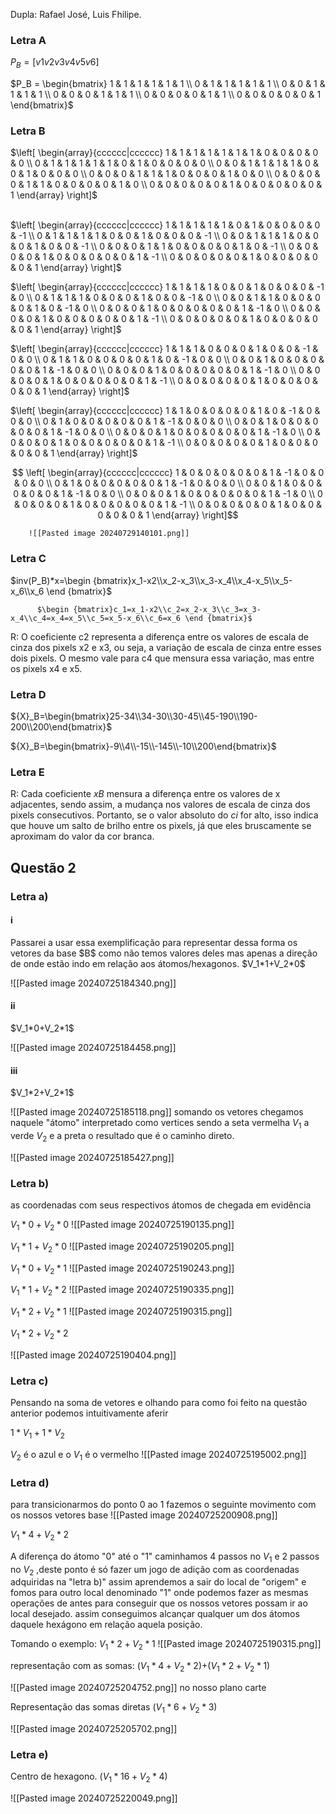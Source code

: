 Dupla: Rafael José, Luis Fhilipe.

<h3>Letra A</h3>

$P_B=[v1 v2 v3 v4 v5 v6]$

 $P_B = \begin{bmatrix} 1 & 1 & 1 & 1 & 1 & 1 \\ 0 & 1 & 1 & 1 & 1 & 1 \\ 0 & 0 & 1 & 1 & 1 & 1 \\ 0 & 0 & 0 & 1 & 1 & 1 \\ 0 & 0 & 0 & 0 & 1 & 1 \\ 0 & 0 & 0 & 0 & 0 & 1 \end{bmatrix}$

<h3>Letra B</h3>

$\left[ \begin{array}{cccccc|cccccc} 1 & 1 & 1 & 1 & 1 & 1 & 1 & 0 & 0 & 0 & 0 & 0  \\ 0 & 1 & 1 & 1 & 1 & 1 & 0 & 1 & 0 & 0 & 0 & 0  \\ 0 & 0 & 1 & 1 & 1 & 1 & 0 & 0 & 1 & 0 & 0 & 0  \\ 0 & 0 & 0 & 1 & 1 & 1 & 0 & 0 & 0 & 1 & 0 & 0  \\ 0 & 0 & 0 & 0 & 1 & 1 & 0 & 0 & 0 & 0 & 1 & 0 \\ 0 & 0 & 0 & 0 & 0 & 1 & 0 & 0 & 0 & 0 & 0 & 1  \end{array} \right]$

\
$\left[ \begin{array}{cccccc|cccccc} 1 & 1 & 1 & 1 & 1 & 0 & 1 & 0 & 0 & 0 & 0 & -1 \\ 0 & 1 & 1 & 1 & 1 & 0 & 0 & 1 & 0 & 0 & 0 & -1 \\ 0 & 0 & 1 & 1 & 1 & 0 & 0 & 0 & 1 & 0 & 0 & -1 \\ 0 & 0 & 0 & 1 & 1 & 0 & 0 & 0 & 0 & 1 & 0 & -1 \\ 0 & 0 & 0 & 0 & 1 & 0 & 0 & 0 & 0 & 0 & 1 & -1 \\ 0 & 0 & 0 & 0 & 0 & 1 & 0 & 0 & 0 & 0 & 0 & 1 \end{array} \right]$

$\left[ \begin{array}{cccccc|cccccc} 1 & 1 & 1 & 1 & 0 & 0 & 1 & 0 & 0 & 0 & -1 & 0  \\ 0 & 1 & 1 & 1 & 0 & 0 & 0 & 1 & 0 & 0 & -1 & 0  \\ 0 & 0 & 1 & 1 & 0 & 0 & 0 & 0 & 1 & 0 & -1 & 0  \\ 0 & 0 & 0 & 1 & 0 & 0 & 0 & 0 & 0 & 1 & -1 & 0  \\ 0 & 0 & 0 & 0 & 1 & 0 & 0 & 0 & 0 & 0 & 1 & -1 \\ 0 & 0 & 0 & 0 & 0 & 1 & 0 & 0 & 0 & 0 & 0 & 1 \end{array} \right]$

$\left[ \begin{array}{cccccc|cccccc} 1 & 1 & 1 & 0 & 0 & 0 & 1 & 0 & 0 & -1 & 0 & 0 \\ 0 & 1 & 1 & 0 & 0 & 0 & 0 & 1 & 0 & -1 & 0 & 0 \\ 0 & 0 & 1 & 0 & 0 & 0 & 0 & 0 & 1 & -1 & 0 & 0 \\ 0 & 0 & 0 & 1 & 0 & 0 & 0 & 0 & 0 & 1 & -1 & 0 \\ 0 & 0 & 0 & 0 & 1 & 0 & 0 & 0 & 0 & 0 & 1 & -1 \\ 0 & 0 & 0 & 0 & 0 & 1 & 0 & 0 & 0 & 0 & 0 & 1 \end{array} \right]$

$\left[ \begin{array}{cccccc|cccccc} 1 & 1 & 0 & 0 & 0 & 0 & 1 & 0 & -1 & 0 & 0 & 0 \\ 0 & 1 & 0 & 0 & 0 & 0 & 0 & 1 & -1 & 0 & 0 & 0 \\ 0 & 0 & 1 & 0 & 0 & 0 & 0 & 0 & 1 & -1 & 0 & 0 \\ 0 & 0 & 0 & 1 & 0 & 0 & 0 & 0 & 0 & 1 & -1 & 0 \\ 0 & 0 & 0 & 0 & 1 & 0 & 0 & 0 & 0 & 0 & 1 & -1 \\ 0 & 0 & 0 & 0 & 0 & 1 & 0 & 0 & 0 & 0 & 0 & 1 \end{array} \right]$

$$
\left[
\begin{array}{cccccc|cccccc}
1 & 0 & 0 & 0 & 0 & 0 & 1 & -1 & 0 & 0 & 0 & 0 \\
0 & 1 & 0 & 0 & 0 & 0 & 0 & 1 & -1 & 0 & 0 & 0 \\
0 & 0 & 1 & 0 & 0 & 0 & 0 & 0 & 1 & -1 & 0 & 0 \\
0 & 0 & 0 & 1 & 0 & 0 & 0 & 0 & 0 & 1 & -1 & 0 \\
0 & 0 & 0 & 0 & 1 & 0 & 0 & 0 & 0 & 0 & 1 & -1 \\
0 & 0 & 0 & 0 & 0 & 1 & 0 & 0 & 0 & 0 & 0 & 1 
\end{array}
\right]$$

		![[Pasted image 20240729140101.png]]

<h3>Letra C</h3>

$inv(P_B)*x=\begin {bmatrix}x_1-x2\\x_2-x_3\\x_3-x_4\\x_4-x_5\\x_5-x_6\\x_6 \end {bmatrix}$


		  $\begin {bmatrix}c_1=x_1-x2\\c_2=x_2-x_3\\c_3=x_3-x_4\\c_4=x_4=x_5\\c_5=x_5-x_6\\c_6=x_6 \end {bmatrix}$
		

R: O coeficiente c2 representa a diferença entre os valores de escala de cinza dos pixels x2 e x3, ou seja, a variação de escala de cinza entre esses dois pixels. O mesmo vale para c4 que mensura essa variação, mas entre os pixels x4 e x5.

<h3>Letra D</h3>

${X}_B=\begin{bmatrix}25-34\\34-30\\30-45\\45-190\\190-200\\200\end{bmatrix}$

${X}_B=\begin{bmatrix}-9\\4\\-15\\-145\\-10\\200\end{bmatrix}$

<h3>Letra E</h3>

R: Cada coeficiente ${x}B$ mensura a diferença entre os valores de x adjacentes, sendo assim, a mudança nos valores de escala de cinza dos pixels consecutivos. Portanto, se o valor absoluto do $ci$ for alto, isso indica que houve um salto de brilho entre os pixels, já que eles bruscamente se aproximam do valor da cor branca.
<h2>Questão 2</h2>

<h3>Letra a)</h3>
<h4>i</h4> 
Passarei a usar essa exemplificação para representar dessa forma os vetores da base $B$ como não temos valores deles mas apenas a direção de onde estão indo em relação aos átomos/hexagonos.
$V_1*1+V_2*0$

![[Pasted image 20240725184340.png]]
<h4>ii</h4>
$V_1*0+V_2*1$

![[Pasted image 20240725184458.png]]
<h4>iii</h4>
$V_1*2+V_2*1$

![[Pasted image 20240725185118.png]]
somando os vetores chegamos naquele "átomo" interpretado como vertices sendo a seta vermelha $V_1$ a verde $V_2$ e a preta o resultado  que é o caminho direto. 

![[Pasted image 20240725185427.png]]
<h3>Letra b)</h3>
as coordenadas com seus respectivos átomos de chegada em evidência

$V_1*0+V_2*0$
![[Pasted image 20240725190135.png]]


$V_1*1+V_2*0$
![[Pasted image 20240725190205.png]]



$V_1*0+V_2*1$
![[Pasted image 20240725190243.png]]


$V_1*1+V_2*2$
![[Pasted image 20240725190335.png]]


$V_1*2+V_2*1$
![[Pasted image 20240725190315.png]]


$V_1*2+V_2*2$

![[Pasted image 20240725190404.png]]

<h3>Letra c)</h3>
Pensando na soma de vetores e olhando para como foi feito na questão anterior podemos intuitivamente aferir

$1*V_1+1*V_2$

$V_2$  é o azul e o $V_1$  é o vermelho
![[Pasted image 20240725195002.png]]

<h3>Letra d)</h3>
para transicionarmos do ponto 0 ao 1 fazemos o seguinte movimento com os nossos vetores base
![[Pasted image 20240725200908.png]]


$V_1*4+V_2*2$ 

A diferença do átomo "0" até o "1" 
caminhamos 4 passos no $V_1$ e 2 passos no $V_2$  ,deste ponto é só fazer um jogo de adição com as coordenadas adquiridas na "letra b)" assim aprendemos a sair do local de "origem" e fomos para outro local denominado "1" onde podemos fazer as mesmas operações de antes para conseguir que os nossos vetores possam ir ao local desejado.
assim conseguimos alcançar qualquer um dos átomos daquele hexágono em relação aquela posição.

Tomando o exemplo:
$V_1*2+V_2*1$
![[Pasted image 20240725190315.png]]

representação com as somas:
$(V_1*4+V_2*2)$+$(V_1*2+V_2*1)$

![[Pasted image 20240725204752.png]]
no nosso plano carte

Representação das somas diretas
$(V_1*6+V_2*3)$


![[Pasted image 20240725205702.png]]


<h3>Letra e)</h3>

Centro de hexagono.
$(V_1*16+V_2*4)$

![[Pasted image 20240725220049.png]]
